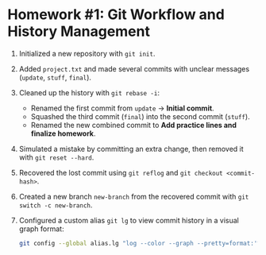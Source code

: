 # Homework #1: Git Workflow and History Management  

1. Initialized a new repository with `git init`.  
2. Added `project.txt` and made several commits with unclear messages (`update`, `stuff`, `final`).  
3. Cleaned up the history with `git rebase -i`:  
   - Renamed the first commit from `update` → **Initial commit**.  
   - Squashed the third commit (`final`) into the second commit (`stuff`).  
   - Renamed the new combined commit to **Add practice lines and finalize homework**.  
4. Simulated a mistake by committing an extra change, then removed it with `git reset --hard`.  
5. Recovered the lost commit using `git reflog` and `git checkout <commit-hash>`.  
6. Created a new branch `new-branch` from the recovered commit with `git switch -c new-branch`.  
7. Configured a custom alias `git lg` to view commit history in a visual graph format:  

   ```bash
   git config --global alias.lg "log --color --graph --pretty=format:'%C(yellow)%h%C(reset) - %C(cyan)%an%C(reset) %C(green)(%ar)%C(reset) %C(white)%s%C(reset) %C(red)%d%C(reset)' --all"
